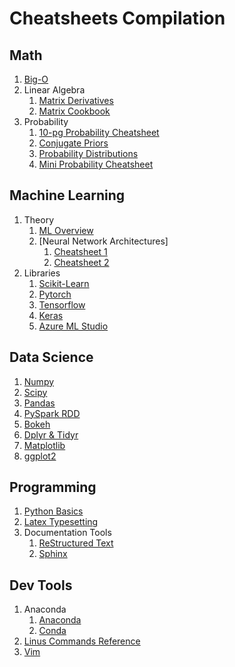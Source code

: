 # Cheatsheets Compilation

## Math

1. [Big-O](src/becoming-human-ai/splits/big-O.pdf)
2. Linear Algebra
   1. [Matrix Derivatives](cheatsheeets/../cheatsheets/math/linear-algebra/matrix-derivatives.pdf)
   2. [Matrix Cookbook](cheatsheeets/../cheatsheets/math/linear-algebra/matrixcookbook.pdf)
3. Probability
   1. [10-pg Probability Cheatsheet](src/probability-cheatsheet/probability_cheatsheet.pdf)
   2. [Conjugate Priors](cheatsheets/math/probability/conjugate-priors.png)
   3. [Probability Distributions](cheatsheets/math/probability/distributions.pdf)
   4. [Mini Probability Cheatsheet](cheatsheets/math/probability/mini-cheatsheet.pdf)

## Machine Learning

1. Theory
   1. [ML Overview](src/becoming-human-ai/splits/ml-overview.pdf)
   2. [Neural Network Architectures]
      1. [Cheatsheet 1](src/becoming-human-ai/splits/NN-architectures-1.pdf)
      2. [Cheatsheet 2](src/becoming-human-ai/splits/NN-architectures-2.png)
2. Libraries
   1. [Scikit-Learn](src/becoming-human-ai/splits/scikit-learn.pdf)
   2. [Pytorch](src/pytorch-cheatsheet/pytorch-cheatsheet-v2.pdf)
   3. [Tensorflow](src/becoming-human-ai/splits/tensorflow.pdf)
   4. [Keras](src/becoming-human-ai/splits/keras.pdf)
   5. [Azure ML Studio](src/becoming-human-ai/splits/azure-ml-studio.pdf)

## Data Science

1. [Numpy](src/becoming-human-ai/splits/numpy-basics.pdf)
2. [Scipy](src/becoming-human-ai/splits/scipy.pdf)
3. [Pandas](src/becoming-human-ai/splits/pandas.pdf)
4. [PySpark RDD](src/becoming-human-ai/splits/pyspark-rdd-basics.pdf)
5. [Bokeh](src/becoming-human-ai/splits/bokeh.pdf)
6. [Dplyr & Tidyr](src/becoming-human-ai/splits/dplyr-tidyr.pdf)
7. [Matplotlib](src/becoming-human-ai/splits/matplotlib.pdf)
8. [ggplot2](src/becoming-human-ai/splits/ggplot2.pdf)

## Programming

1. [Python Basics](src/becoming-human-ai/splits/python-basics.pdf)
2. [Latex Typesetting](cheatsheets/programming/latex-typesetting.png)
3. Documentation Tools
   1. [ReStructured Text](cheatsheets/programming/documentation/rst.png)
   2. [Sphinx](cheatsheets/programming/documentation/sphinx.png)

## Dev Tools

1. Anaconda
   1. [Anaconda](cheatsheets/dev-tools/anaconda/anaconda.pdf)
   2. [Conda](cheatsheets/dev-tools/anaconda/conda.pdf)
2. [Linus Commands Reference](cheatsheets/dev-tools/linux-shell.jpg)
3. [Vim](cheatsheets/dev-tools/vim.gif)